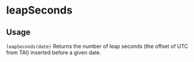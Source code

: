 # leapSeconds

## Usage

`leapSeconds(date)`
Returns the number of leap seconds (the offset of UTC from TAI) inserted before a given date.
